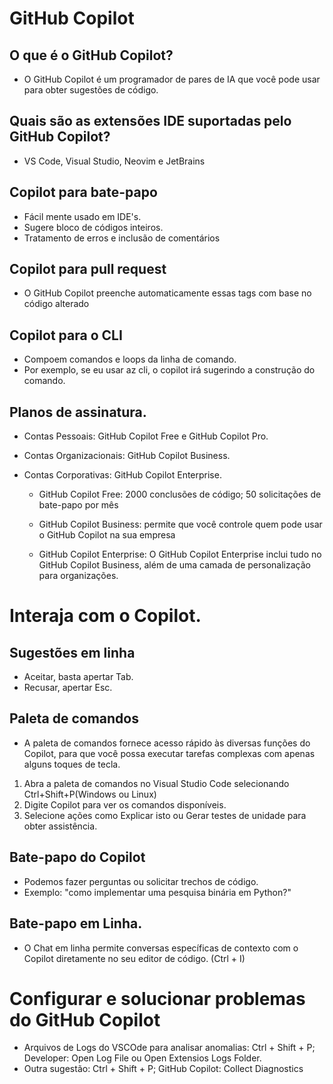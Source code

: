 # GitHub Copilot

## O que é o GitHub Copilot?

- O GitHub Copilot é um programador de pares de IA que você pode usar para obter sugestões de código.

## Quais são as extensões IDE suportadas pelo GitHub Copilot?

- VS Code, Visual Studio, Neovim e JetBrains

## Copilot para bate-papo

- Fácil mente usado em IDE's.
- Sugere bloco de códigos inteiros.
- Tratamento de erros e inclusão de comentários

## Copilot para pull request

- O GitHub Copilot preenche automaticamente essas tags com base no código alterado

## Copilot para o CLI

- Compoem comandos e loops da linha de comando.
- Por exemplo, se eu usar az cli, o copilot irá sugerindo a construção do comando.

## Planos de assinatura.

- Contas Pessoais: GitHub Copilot Free e GitHub Copilot Pro.
- Contas Organizacionais: GitHub Copilot Business.
- Contas Corporativas: GitHub Copilot Enterprise.

  - GitHub Copilot Free: 2000 conclusões de código; 50 solicitações de bate-papo por mês

  - GitHub Copilot Business: permite que você controle quem pode usar o GitHub Copilot na sua empresa

  - GitHub Copilot Enterprise: O GitHub Copilot Enterprise inclui tudo no GitHub Copilot Business, além de uma camada de personalização para organizações.

# Interaja com o Copilot.

## Sugestões em linha

- Aceitar, basta apertar Tab.
- Recusar, apertar Esc.

## Paleta de comandos

- A paleta de comandos fornece acesso rápido às diversas funções do Copilot, para que você possa executar tarefas complexas com apenas alguns toques de tecla.

1. Abra a paleta de comandos no Visual Studio Code selecionando Ctrl+Shift+P(Windows ou Linux)
2. Digite Copilot para ver os comandos disponíveis.
3. Selecione ações como Explicar isto ou Gerar testes de unidade para obter assistência.

## Bate-papo do Copilot

- Podemos fazer perguntas ou solicitar trechos de código.
- Exemplo: "como implementar uma pesquisa binária em Python?"

## Bate-papo em Linha.

- O Chat em linha permite conversas específicas de contexto com o Copilot diretamente no seu editor de código. (Ctrl + I)

# Configurar e solucionar problemas do GitHub Copilot

- Arquivos de Logs do VSCOde para analisar anomalias: Ctrl + Shift + P; Developer: Open Log File ou Open Extensios Logs Folder.
- Outra sugestão: Ctrl + Shift + P; GitHub Copilot: Collect Diagnostics
